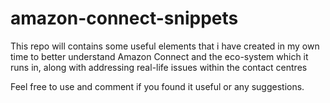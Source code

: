 # amazon-connect-snippets

This repo will contains some useful elements that i have created in my own time to better understand Amazon Connect and the eco-system which it runs in, along with addressing real-life issues within the contact centres

Feel free to use and comment if you found it useful or any suggestions.
